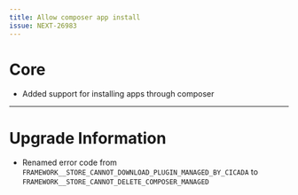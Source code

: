 ```yaml
---
title: Allow composer app install
issue: NEXT-26983
---
```


# Core

* Added support for installing apps through composer

___
# Upgrade Information

* Renamed error code from `FRAMEWORK__STORE_CANNOT_DOWNLOAD_PLUGIN_MANAGED_BY_CICADA` to `FRAMEWORK__STORE_CANNOT_DELETE_COMPOSER_MANAGED`
